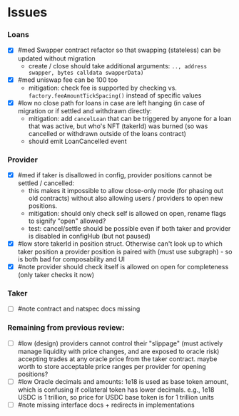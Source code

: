 # Issues

### Loans
- [x] #med Swapper contract refactor so that swapping (stateless) can be updated without migration
  - create / close should take additional arguments: `.., address swapper, bytes calldata swapperData)`
- [x] #med uniswap fee can be 100 too
  - mitigation: check fee is supported by checking vs. `factory.feeAmountTickSpacing()` instead of specific values
- [x] #low no close path for loans in case are left hanging (in case of migration or if settled and withdrawn directly:
  - mitigation: add `cancelLoan` that can be triggered by anyone for a loan that was active, but who's NFT (takerId) was burned (so was cancelled or withdrawn outside of the loans contract)
  - should emit LoanCancelled event

### Provider
- [x] #med if taker is disallowed in config, provider positions cannot be settled / cancelled:
  - this makes it impossible to allow close-only mode (for phasing out old contracts) without also allowing users / providers to open new positions.
  - mitigation: should only check self is allowed on open, rename flags to signify "open" allowed?
  - test: cancel/settle should be possible even if both taker and provider is disabled in configHub (but not paused)
- [x] #low store takerId in position struct. Otherwise can't look up to which taker position a provider position is paired with (must use subgraph) - so is both bad for composability and UI
- [x] #note provider should check itself is allowed on open for completeness (only taker checks it now)

### Taker
- [ ] #note contract and natspec docs missing

### Remaining from previous review:
- [ ] #low (design) providers cannot control their "slippage" (must actively manage liquidity with price changes, and are exposed to oracle risk) accepting trades at any oracle price from the taker contract. maybe worth to store acceptable price ranges per provider for opening positions?
- [ ] #low Oracle decimals and amounts: 1e18 is used as base token amount, which is confusing if collateral token has lower decimals. e.g., 1e18 USDC is 1 trillion, so price for USDC base token is for 1 trillion units
- [ ] #note missing interface docs + redirects in implementations
